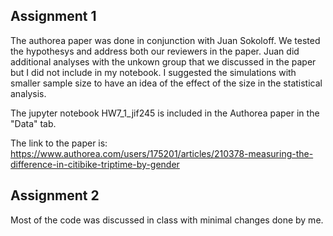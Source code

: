 
## Assignment 1

The authorea paper was done in conjunction with Juan Sokoloff. 
We tested the hypothesys and address both our reviewers in the paper.
Juan did additional analyses with the unkown group that we discussed in the paper but I did not include in my notebook.
I suggested the simulations with smaller sample size to have an idea of the effect of the size in the statistical analysis. 

The jupyter notebook HW7_1_jif245 is included in the Authorea paper in the "Data" tab.

The link to the paper is: 
https://www.authorea.com/users/175201/articles/210378-measuring-the-difference-in-citibike-triptime-by-gender

## Assignment 2
Most of the code was discussed in class with minimal changes done by me. 
